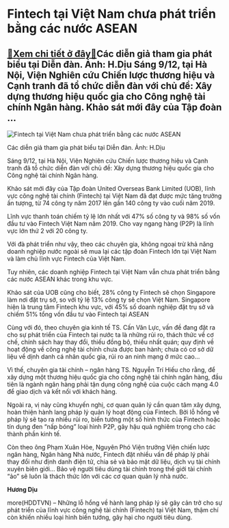 Fintech tại Việt Nam chưa phát triển bằng các nước ASEAN
========================================================

[:gift:Xem chi tiết ở đây:gift:](https://hddtvn.com/fintech-tai-viet-nam-chua-phat-trien-bang-cac-nuoc-asean/)Các diễn giả tham gia phát biểu tại Diễn đàn. Ảnh: H.Dịu Sáng 9/12, tại Hà Nội, Viện Nghiên cứu Chiến lược thương hiệu và Cạnh tranh đã tổ chức diễn đàn với chủ đề: Xây dựng thương hiệu quốc gia cho Công nghệ tài chính Ngân hàng. Khảo sát mới đây của Tập đoàn …
---------------------------------------------------------------------------------------------------------------------------------------------------------------------------------------------------------------------------------------------------------------------





![Fintech tại Việt Nam chưa phát triển bằng các nước ASEAN](https://hddtvn.com/wp-content/uploads/2021/01/IMG_4620.jpg "Fintech tại Việt Nam chưa phát triển bằng các nước ASEAN")


Các diễn giả tham gia phát biểu tại Diễn đàn. Ảnh: H.Dịu



Sáng 9/12, tại Hà Nội, Viện Nghiên cứu Chiến lược thương hiệu và Cạnh tranh đã tổ chức diễn đàn với chủ đề: Xây dựng thương hiệu quốc gia cho Công nghệ tài chính Ngân hàng.


Khảo sát mới đây của Tập đoàn United Overseas Bank Limited (UOB), lĩnh vực công nghệ tài chính (Fintech) tại Việt Nam đã đạt được mức tăng trưởng ấn tượng, từ 74 công ty năm 2017 lên gần 140 công ty vào cuối năm 2019.


Lĩnh vực thanh toán chiếm tỷ lệ lớn nhất với 47% số công ty và 98% số vốn đầu tư vào Fintech Việt Nam năm 2019. Cho vay ngang hàng (P2P) là lĩnh vực lớn thứ 2 với 20 công ty.


Với đà phát triển như vậy, theo các chuyên gia, không ngoại trừ khả năng doanh nghiệp nước ngoài sẽ mua lại các tập đoàn Fintech lớn tại Việt Nam và làm chủ lĩnh vực Fintech của Việt Nam.


Tuy nhiên, các doanh nghiệp Fintech tại Việt Nam vẫn chưa phát triển bằng các nước ASEAN khác trong khu vực.


Khảo sát của UOB cũng cho biết, 28% công ty Fintech sẽ chọn Singapore làm nơi đặt trụ sở, so với tỷ lệ 13% công ty sẽ chọn Việt Nam. Singapore hiện là trung tâm Fintech khu vực, với 45% số doanh nghiệp đặt trụ sở và chiếm 51% tổng vốn đầu tư vào Fintech tại ASEAN


Cùng với đó, theo chuyên gia kinh tế TS. Cấn Văn Lực, vấn đề đang đặt ra cho sự phát triển của Fintech tại nước ta là những rủi ro, thách thức về cơ chế, chính sách hay thay đổi, thiếu đồng bộ, thiếu nhất quán; quy định về hoạt động về công nghệ tài chính chưa được ban hành; chưa có cơ sở dữ liệu về dịnh danh cá nhân quốc gia, rủi ro an ninh mạng ở mức cao…


Vì thế, chuyên gia tài chính – ngân hàng TS. Nguyễn Trí Hiếu cho rằng, để xây dựng một thương hiệu quốc gia cho công nghệ tài chính ngân hàng, đầu tiên là ngành ngân hàng phải tận dụng công nghệ của cuộc cách mạng 4.0 để giao dịch và kết nối với khách hàng.


Ngoài ra, vị này cũng khuyến nghị, cơ quan quản lý cần quan tâm xây dựng, hoàn thiện hành lang pháp lý quản lý hoạt động của Fintech. Bởi lỗ hổng về pháp lý sẽ tạo ra nhiều rủi ro, biến tướng một số hình thức của Fintech hoặc tín dụng đen “nấp bóng” loại hình P2P, gây hậu quả nghiêm trọng cho các thành phần kinh tế.


Còn theo ông Phạm Xuân Hòe, Nguyên Phó Viện trưởng Viện chiến lược ngân hàng, Ngân hàng Nhà nước, Fintech đặt nhiều vấn đề pháp lý phải thay đổi như định danh điện tử, chia sẻ và bảo mật dữ liệu, dịch vụ tài chính xuyên biên giới… Bảo vệ người tiêu dùng tài chính trong thế giới tài chính “ảo” sẽ luôn là thách thức lớn với các cơ quan quản lý nhà nước.




**Hương Dịu**



more(HDDTVN) – Những lỗ hổng về hành lang pháp lý sẽ gây cản trở cho sự phát triển của lĩnh vực công nghệ tài chính (Fintech) tại Việt Nam, thậm chí còn khiến nhiều loại hình biến tướng, gây hại cho người tiêu dùng.

